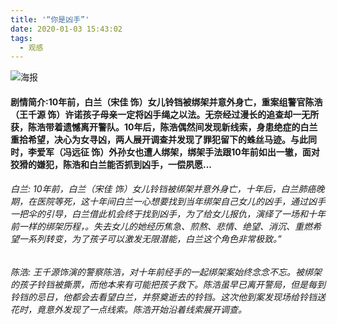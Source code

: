 ```yaml
---
title: '“你是凶手”'
date: 2020-01-03 15:43:02
tags:
  - 观感
---
```


![海报](/images/71cf3bc79f3df8dcfdc373a1cea9b88e46102845.jpg)

#### 剧情简介:10年前，白兰（宋佳 饰）女儿铃铛被绑架并意外身亡，重案组警官陈浩（王千源 饰）许诺孩子母亲一定将凶手绳之以法。无奈经过漫长的追查却一无所获，陈浩带着遗憾离开警队。10年后，陈浩偶然间发现新线索，身患绝症的白兰重拾希望，决心为女寻凶，两人展开调查并发现了罪犯留下的蛛丝马迹。与此同时，李爱军（冯远征 饰）外孙女也遭人绑架，绑架手法跟10年前如出一辙，面对狡猾的嫌犯，陈浩和白兰能否抓到凶手，一偿夙愿... 

###### 白兰: 10年前，白兰（宋佳 饰）女儿铃铛被绑架并意外身亡，十年后，白兰肺癌晚期，在医院等死，这十年间白兰一心想要找到当年绑架自己女儿的凶手，通过凶手一把伞的引导，白兰借此机会终于找到凶手，为了给女儿报仇，演绎了一场和十年前一样的绑架历程，。失去女儿的她经历焦急、煎熬、悲情、绝望、消沉、重燃希望一系列转变，为了孩子可以激发无限潜能，白兰这个角色非常极致。”
###### 陈浩: 王千源饰演的警察陈浩，对十年前经手的一起绑架案始终念念不忘。被绑架的孩子铃铛被撕票，而他本来有可能把孩子救下。陈浩虽早已离开警局，但是每到铃铛的忌日，他都会去看望白兰，并祭奠逝去的铃铛。这次他到案发现场给铃铛送花时，竟意外发现了一点线索。陈浩开始沿着线索展开调查。